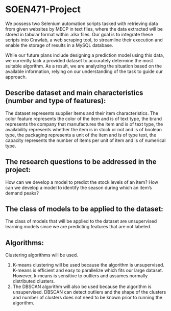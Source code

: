 # SOEN471-Project
We possess two Selenium automation scripts tasked with retrieving data from given websites by MECP in text files, where the data extracted will be stored in tabular format within .xlsx files. Our goal is to integrate these scripts into Crawlab, a web scraping tool, to streamline their execution and enable the storage of results in a MySQL database. 

While our future plans include designing a prediction model using this data, we currently lack a provided dataset to accurately determine the most suitable algorithm. As a result, we are analyzing the situation based on the available information, relying on our understanding of the task to guide our approach. 

## Describe dataset and main characteristics (number and type of features):
The dataset represents supplier items and their item characteristics. The color feature represents the color of the item and is of text type, the brand represents the company that manufactures the item and is of text type, the availability represents whether the item is in stock or not and is of boolean type, the packaging represents a unit of the item and is of type text, the capacity represents the number of items per unit of item and is of numerical type.

## The research questions to be addressed in the project:
How can we develop a model to predict the stock levels of an item? How can we develop a model to identify the season during which an item’s demand peaks?

## The class of models to be applied to the dataset:
The class of models that will be applied to the dataset are unsupervised learning models since we are predicting features that are not labeled.

## Algorithms:
Clustering algorithms will be used. 
1. K-means clustering will be used because the algorithm is unsupervised. K-means is efficient and easy to parallelize which fits our large dataset. However, k-means is sensitive to outliers and assumes normally distributed clusters. 
2. The DBSCAN algorithm will also be used because the algorithm is unsupervised. DBSCAN can detect outliers and the shape of the clusters and number of clusters does not need to be known prior to running the algorithm.
